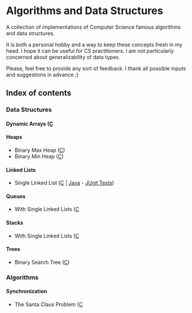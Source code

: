 # Algorithms and Data Structures

A collection of implementations of Computer Science famous algorithms and data structures.

It is both a personal hobby and a way to keep these concepts fresh in my head. I hope it can be useful for CS practitioners. I am not particularly concerned about generalizability of data types.

Please, feel free to provide any sort of feedback. I thank all possible inputs and suggestions in advance ;)

## Index of contents

### Data Structures

#### Dynamic Arrays ([C](../master/C/DataStructures/DynamicArrays)

#### Heaps
- Binary Max Heap ([C](../master/C/DataStructures/Heaps/BinaryHeaps))
- Binary Min Heap ([C](../master/C/DataStructures/Heaps/BinaryHeaps))

#### Linked Lists
- Single Linked List ([C](../master/C/DataStructures/LinkedLists/SingleLinkedLists) | [Java](../master/Java/src/datastructures/linkedlists/singlelinkedlists) - [JUnit Tests](../master/Java/test/datastructures/linkedlists/singlelinkedlists))

#### Queues
- With Single Linked Lists ([C](../master/C/DataStructures/Queues/WithLinkedLists)

#### Stacks
- With Single Linked Lists ([C](../master/C/DataStructures/Stacks/WithLinkedLists)

#### Trees
- Binary Search Tree ([C](../master/C/DataStructures/Trees/BinarySearchTrees))

### Algorithms

#### Synchronization

- The Santa Claus Problem ([C](../master/C/Algorithms/Synchronization/TheSantaClausProblem/Semaphores)

